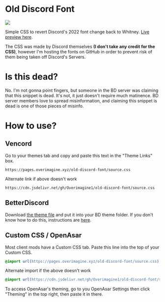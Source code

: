# Old Discord Font
![](https://pages.overimagine.xyz/old-discord-font/images/preview.png)

Simple CSS to revert Discord's 2022 font change back to Whitney. [Live preview here](https://discord-preview.vercel.app/?file=https://pages.overimagine.xyz/old-discord-font/source.css).

The CSS was made by Discord themselves **(I don't take any credit for the CSS)**, however I'm hosting the fonts on GitHub in order to prevent risk of them being taken off Discord's Servers.
# Is this dead?
No. I'm not gonna point fingers, but someone in the BD server was claiming that this snippet is dead. It's not, it just doesn't require much matinence. BD server members love to spread misinformation, and claiming this snippet is dead is one of those pieces of misinfo.
# How to use?
## Vencord
Go to your themes tab and copy and paste this text in the "Theme Links" box.

`https://pages.overimagine.xyz/old-discord-font/source.css`

Alternate link if above doesn't work

`https://cdn.jsdelivr.net/gh/Overimagine1/old-discord-font/source.css` 
## BetterDiscord
Download [the theme file](https://raw.githubusercontent.com/Overimagine1/old-discord-font/main/OldDiscordFont.theme.css) and put it into your BD theme folder. If you don't know how to do this, instructions are [here](https://docs.betterdiscord.app/users/guides/installing-addons/).
## Custom CSS / OpenAsar
Most client mods have a Custom CSS tab. Paste this line into the top of your Custom CSS.
```css
@import url(https://pages.overimagine.xyz/old-discord-font/source.css);
```

Alternate import if the above doesn't work
```css
@import url(https://cdn.jsdelivr.net/gh/Overimagine1/old-discord-font/source.css);
```

To access OpenAsar's theming, go to you OpenAsar Settings then click "Theming" in the top right, then paste it in there.
